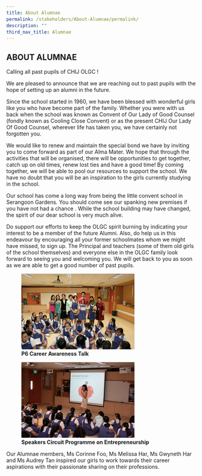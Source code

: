 ```yaml
---
title: About Alumnae
permalink: /stakeholders/About-Alumnae/permalink/
description: ""
third_nav_title: Alumnae
---
```

## ABOUT ALUMNAE


Calling all past pupils of CHIJ OLGC !

We are pleased to announce that we are reaching out to past pupils with the hope of setting up an alumni in the future.

Since the school started in 1960, we have been blessed with wonderful girls like you who have become part of the family. Whether you were with us back when the school was known as Convent of Our Lady of Good Counsel (fondly known as Cooling Close Convent) or as the present CHIJ Our Lady Of Good Counsel, wherever life has taken you, we have certainly not forgotten you.

We would like to renew and maintain the special bond we have by inviting you to come forward as part of our Alma Mater. We hope that through the activities that will be organised, there will be opportunities to get together, catch up on old times, renew lost ties and have a good time! By coming together, we will be able to pool our resources to support the school. We have no doubt that you will be an inspiration to the girls currently studying in the school.

Our school has come a long way from being the little convent school in Serangoon Gardens. You should come see our spanking new premises if you have not had a chance . While the school building may have changed, the spirit of our dear school is very much alive.

Do support our efforts to keep the OLGC spirit burning by indicating your interest to be a member of the future Alumni. Also, do help us in this endeavour by encouraging all your former schoolmates whom we might have missed, to sign up. The Principal and teachers (some of them old girls of the school themselves) and everyone else in the OLGC family look forward to seeing you and welcoming you. We will get back to you as soon as we are able to get a good number of past pupils.


<figure>
<img src="/images/_MG_9460.png">
<figcaption> <strong> P6 Career Awareness Talk</strong> </figcaption>
</figure>

<figure>
<img src="/images/_MG_9524.png">
<figcaption> <strong>Speakers Circuit Programme on Entrepreneurship</strong> </figcaption>
</figure>

Our Alumnae members, Ms Corinne Foo, Ms Melissa Har, Ms Gwyneth Har and Ms Audrey Tan inspired our girls to work towards their career aspirations with their passionate sharing on their professions.


